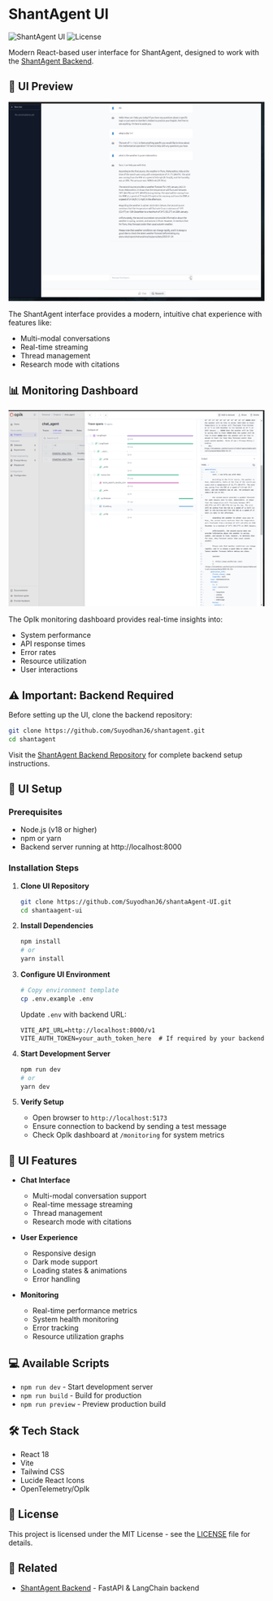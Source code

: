 # ShantAgent UI

![ShantAgent UI](https://img.shields.io/badge/status-active-success.svg)
![License](https://img.shields.io/badge/license-MIT-blue.svg)

Modern React-based user interface for ShantAgent, designed to work with the [ShantAgent Backend](https://github.com/SuyodhanJ6/shantagent).

## 💫 UI Preview

![ShantAgent UI Interface](docs/UI.png)

The ShantAgent interface provides a modern, intuitive chat experience with features like:
- Multi-modal conversations
- Real-time streaming
- Thread management
- Research mode with citations

## 📊 Monitoring Dashboard

![OpIk Monitoring Dashboard](docs/opik.png)

The OpIk monitoring dashboard provides real-time insights into:
- System performance
- API response times
- Error rates
- Resource utilization
- User interactions

## ⚠️ Important: Backend Required

Before setting up the UI, clone the backend repository:

```bash
git clone https://github.com/SuyodhanJ6/shantagent.git
cd shantagent
```

Visit the [ShantAgent Backend Repository](https://github.com/SuyodhanJ6/shantagent) for complete backend setup instructions.

## 🚀 UI Setup

### Prerequisites

- Node.js (v18 or higher)
- npm or yarn
- Backend server running at http://localhost:8000

### Installation Steps

1. **Clone UI Repository**
   ```bash
   git clone https://github.com/SuyodhanJ6/shantaAgent-UI.git
   cd shantaagent-ui
   ```

2. **Install Dependencies**
   ```bash
   npm install
   # or
   yarn install
   ```

3. **Configure UI Environment**
   ```bash
   # Copy environment template
   cp .env.example .env
   ```

   Update `.env` with backend URL:
   ```env
   VITE_API_URL=http://localhost:8000/v1
   VITE_AUTH_TOKEN=your_auth_token_here  # If required by your backend
   ```

4. **Start Development Server**
   ```bash
   npm run dev
   # or
   yarn dev
   ```

5. **Verify Setup**
   - Open browser to `http://localhost:5173`
   - Ensure connection to backend by sending a test message
   - Check OpIk dashboard at `/monitoring` for system metrics

## 📱 UI Features

- **Chat Interface**
  - Multi-modal conversation support
  - Real-time message streaming
  - Thread management
  - Research mode with citations

- **User Experience**
  - Responsive design
  - Dark mode support
  - Loading states & animations
  - Error handling

- **Monitoring**
  - Real-time performance metrics
  - System health monitoring
  - Error tracking
  - Resource utilization graphs

## 💻 Available Scripts

- `npm run dev` - Start development server
- `npm run build` - Build for production
- `npm run preview` - Preview production build

## 🛠 Tech Stack

- React 18
- Vite
- Tailwind CSS
- Lucide React Icons
- OpenTelemetry/OpIk

## 📝 License

This project is licensed under the MIT License - see the [LICENSE](LICENSE) file for details.

## 🔗 Related

- [ShantAgent Backend](https://github.com/SuyodhanJ6/shantagent) - FastAPI & LangChain backend